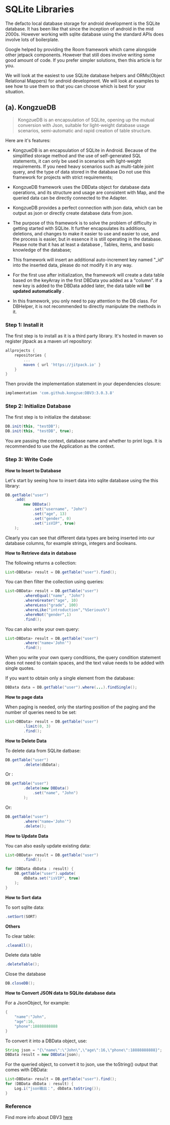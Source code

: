 # SQLite Libraries


The defacto local database storage for android development is the SQLite database. It has been like that since the inception of android in the mid 2000s. However working with sqlite database using the standard APIs does involve lots of boilerplate.

Google helped by providing the Room framework which came alongside other jetpack components. However that still does involve writing some good amount of code. If you prefer simpler solutions, then this article is for you.

We will look at the easiest to use SQLite database helpers and ORMs(Object Relational Mappers) for android development. We will look at examples to see how to use them so that you can choose which is best for your situation.


## (a). KongzueDB

> KongzueDB is an encapsulation of SQLite, opening up the mutual conversion with Json, suitable for light-weight database usage scenarios, semi-automatic and rapid creation of table structure.

Here are it's features:

- KongzueDB is an encapsulation of SQLite in Android. Because of the simplified storage method and the use of self-generated SQL statements, it can only be used in scenarios with light-weight requirements. If you need heavy scenarios such as multi-table joint query, and the type of data stored in the database Do not use this framework for projects with strict requirements;
    
- KongzueDB framework uses the DBData object for database data operations, and its structure and usage are consistent with Map, and the queried data can be directly connected to the Adapter.
    
- KongzueDB provides a perfect connection with json data, which can be output as json or directly create database data from json.
    
- The purpose of this framework is to solve the problem of difficulty in getting started with SQLite. It further encapsulates its additions, deletions, and changes to make it easier to use and easier to use, and the process is easier, but in essence it is still operating in the database. Please note that it has at least a database , Tables, items, and basic knowledge of the database;
    
- This framework will insert an additional auto-increment key named "_id" into the inserted data, please do not modify it in any way.
    
- For the first use after initialization, the framework will create a data table based on the keyArray in the first DBData you added as a "column". If a new key is added to the DBData added later, the data table will **be updated automatically** .
    
- In this framework, you only need to pay attention to the DB class. For DBHelper, it is not recommended to directly manipulate the methods in it.
    

### Step 1: Install it

The first step is to install as it is a third party library. It's hosted in maven so register jitpack as a maven url repository:

```groovy
allprojects {
    repositories {
        ...
        maven { url 'https://jitpack.io' }
    }
}
```

Then provide the implementation statement in your dependencies closure:

```groovy
implementation 'com.github.kongzue:DBV3:3.0.3.8'
```

### Step 2: Initialize Database

The first step is to initialize the database:

```java
DB.init(this, "testDB");  
DB.init(this, "testDB", true);  
```

You are passing the context, database name and whether to print logs. It is recommended to use the Application as the context.

### Step 3: Write Code

**How to Insert to Database**

Let's start by seeing how to insert data into sqlite database using the this library:

```java
DB.getTable("user")                     
    .add(                               
        new DBData()                    
            .set("username", "John")
            .set("age", 13)
            .set("gender", 0)
            .set("isVIP", true)
    );
```

Clearly you can see that different data types are being inserted into our database columns, for example strings, integers and booleans.

**How to Retrieve data in database**

The following returns a collection:

```java
List<DBData> result = DB.getTable("user").find();
```

You can then filter the collection using queries:

```java
List<DBData> result = DB.getTable("user")
        .whereEqual("name", "John")
        .whereGreater("age", 10)
        .whereLess("grade", 100)
        .whereLike("introduction","%Serious%") 
        .whereNot("gender",1)   
        .find();    
```

You can also write your own query:

```java
List<DBData> result = DB.getTable("user")
        .where("name='John'")
        .find();
```

When you write your own query conditions, the query condition statement does not need to contain spaces, and the text value needs to be added with single quotes.

If you want to obtain only a single element from the database:

```java
DBData data = DB.getTable("user").where(...).findSingle();
```

**How to page data**

When paging is needed, only the starting position of the paging and the number of queries need to be set:

```java
List<DBData> result = DB.getTable("user")
        .limit(0, 3)  
        .find();
```

**How to Delete Data**

To delete data from SQLite datbase:

```java
DB.getTable("user")
        .delete(dbData);
```

Or :

```java
DB.getTable("user")
        .delete(new DBData()                  
            .set("name", "John")
        );
```

Or:

```java
DB.getTable("user")
        .where("name='John'") 
        .delete();
```

**How to Update Data**

You can also easily update existing data:

```java
List<DBData> result = DB.getTable("user")                       
        .find();

for (DBData dbData : result) {                
    DB.getTable("user").update(
        dbData.set("isVIP", true)
    );      
}
```

**How to Sort data**

To sort sqlite data:

```java
.setSort(SORT)
```

**Others**

To clear table:

```java
.cleanAll();
```

Delete data table

```java
.deleteTable();
```

Close the database

```java
DB.closeDB();
```

**How to Convert JSON data to SQLite database data**

For a JsonObject, for example:

```java
{
    "name":"John",
    "age":16,
    "phone":18888888888
}
```

To convert it into a DBData object, use:

```java
String json = "{\"name\":\"John\",\"age\":16,\"phone\":18888888888}";
DBData result = new DBData(json);
```

For the queried object, to convert it to json, use the toString() output that comes with DBData:

```java
List<DBData> result = DB.getTable("user").find();
for (DBData dbData : result) {
    Log.i("json输出：", dbData.toString());
}
```

### Reference

Find more info about DBV3 [here](https://github.com/kongzue/DBV3)
